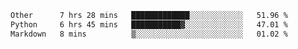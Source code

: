 <!--START_SECTION:waka-->

```txt
Other      7 hrs 28 mins   █████████████░░░░░░░░░░░░   51.96 %
Python     6 hrs 45 mins   ███████████▓░░░░░░░░░░░░░   47.01 %
Markdown   8 mins          ▒░░░░░░░░░░░░░░░░░░░░░░░░   01.02 %
```

<!--END_SECTION:waka--> 
 

